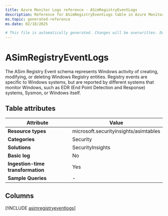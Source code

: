 ```yaml
---
title: Azure Monitor Logs reference - ASimRegistryEventLogs
description: Reference for ASimRegistryEventLogs table in Azure Monitor Logs.
ms.topic: generated-reference
ms.date: 02/18/2025

# This file is automatically generated. Changes will be overwritten. Do not change this file directly.
---
```


# ASimRegistryEventLogs

The ASim Registry Event schema represents Windows activity of creating, modifying, or deleting Windows Registry entities. Registry events are specific to Windows systems, but are reported by different systems that monitor Windows, such as EDR (End Point Detection and Response) systems, Sysmon, or Windows itself.


## Table attributes

|Attribute|Value|
|---|---|
|**Resource types**|microsoft.securityinsights/asimtables|
|**Categories**|Security|
|**Solutions**| SecurityInsights|
|**Basic log**|No|
|**Ingestion-time transformation**|Yes|
|**Sample Queries**|-|



## Columns
  
[!INCLUDE [asimregistryeventlogs](~/reusable-content/ce-skilling/azure/includes/azure-monitor/reference/tables/asimregistryeventlogs-include.md)]
